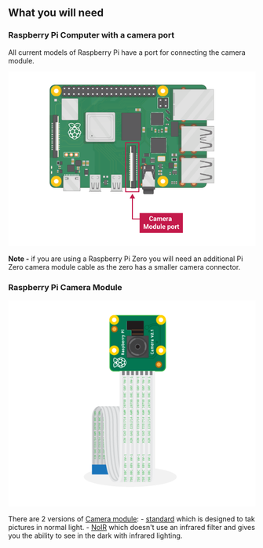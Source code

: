 ## What you will need

### Raspberry Pi Computer with a camera port

All current models of Raspberry Pi have a port for connecting the camera module.

![pi 3b+ with camera port labelled](images/pi4-camera-port.png)

**Note -** if you are using a Raspberry Pi Zero you will need an additional Pi Zero camera module cable as the zero has a smaller camera connector.

### Raspberry Pi Camera Module

![pi camera module](images/camera-module.png)

There are 2 versions of [Camera module](https://www.raspberrypi.org/products/camera-module-v2/):
    - [standard](https://www.raspberrypi.org/products/camera-module-v2/) which is designed to tak pictures in normal light.
    - [NoIR](https://www.raspberrypi.org/products/pi-noir-camera-v2/) which doesn't use an infrared filter and gives you the ability to see in the dark with infrared lighting.


